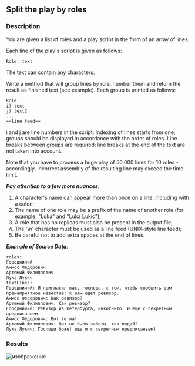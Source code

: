 ## Split the play by roles

### Description 

You are given a list of roles and a play script in the form of an array of lines.

Each line of the play's script is given as follows:

```Role: text```

The text can contain any characters.

Write a method that will group lines by role, number them and return the result as finished text (see example). Each group is printed as follows:

```
Role:
i) text
j) text2
...
==line feed==
```

i and j are line numbers in the script. Indexing of lines starts from one; groups should be displayed in accordance with the order of roles. Line breaks between groups are required; line breaks at the end of the text are not taken into account.

Note that you have to process a huge play of 50,000 lines for 10 roles - accordingly, incorrect assembly of the resulting line may exceed the time limit.


***Pay attention to a few more nuances***:

1) A character's name can appear more than once on a line, including with a colon;
2) The name of one role may be a prefix of the name of another role (for example, "Luka" and "Luka Lukic");
3) A role that has no replicas must also be present in the output file;
4) The '\n' character must be used as a line feed (UNIX-style line feed);
5) Be careful not to add extra spaces at the end of lines.


***Example of Source Data***:

```
roles:
Городничий
Аммос Федорович
Артемий Филиппович
Лука Лукич
textLines:
Городничий: Я пригласил вас, господа, с тем, чтобы сообщить вам пренеприятное известие: к нам едет ревизор.
Аммос Федорович: Как ревизор?
Артемий Филиппович: Как ревизор?
Городничий: Ревизор из Петербурга, инкогнито. И еще с секретным предписаньем.
Аммос Федорович: Вот те на!
Артемий Филиппович: Вот не было заботы, так подай!
Лука Лукич: Господи боже! еще и с секретным предписаньем!
```


### Results


![изображение](https://github.com/mrglaster/ISU-HW-MobileDev/assets/50916604/bb82de01-4305-4248-b7e9-28550e0aca4e)


